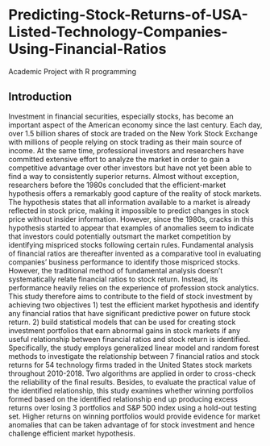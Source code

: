 # Predicting-Stock-Returns-of-USA-Listed-Technology-Companies-Using-Financial-Ratios
Academic Project with R programming


## Introduction
Investment in financial securities, especially stocks, has become an important aspect
of the American economy since the last century. Each day, over 1.5 billion shares of stock are
traded on the New York Stock Exchange with millions of people relying on stock trading as
their main source of income. At the same time, professional investors and researchers have
committed extensive effort to analyze the market in order to gain a competitive advantage
over other investors but have not yet been able to find a way to consistently superior returns.
Almost without exception, researchers before the 1980s concluded that the
efficient-market hypothesis offers a remarkably good capture of the reality of stock markets.
The hypothesis states that all information available to a market is already reflected in stock
price, making it impossible to predict changes in stock price without insider information.
However, since the 1980s, cracks in this hypothesis started to appear that examples of
anomalies seem to indicate that investors could potentially outsmart the market competition
by identifying mispriced stocks following certain rules. Fundamental analysis of financial
ratios are thereafter invented as a comparative tool in evaluating companies’ business
performance to identify those mispriced stocks.
However, the traditional method of fundamental analysis doesn’t systematically relate
financial ratios to stock return. Instead, its performance heavily relies on the experience of
profession stock analytics. This study therefore aims to contribute to the field of stock
investment by achieving two objectives 1) test the efficient market hypothesis and identify
any financial ratios that have significant predictive power on future stock return. 2) build
statistical models that can be used for creating stock investment portfolios that earn abnormal
gains in stock markets if any useful relationship between financial ratios and stock return is
identified.
Specifically, the study employs generalized linear model and random forest methods
to investigate the relationship between 7 financial ratios and stock returns for 54 technology
firms traded in the United States stock markets throughout 2010-2018. Two algorithms are
applied in order to cross-check the reliability of the final results. Besides, to evaluate the
practical value of the identified relationship, this study examines whether winning portfolios
formed based on the identified relationship end up producing excess returns over losing
3
portfolios and S&P 500 index using a hold-out testing set. Higher returns on winning
portfolios would provide evidence for market anomalies that can be taken advantage of for
stock investment and hence challenge efficient market hypothesis.

